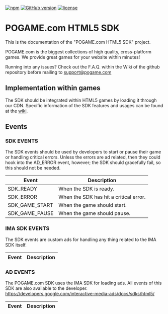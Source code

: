 [![npm](https://img.shields.io/npm/v/npm.svg)](https://nodejs.org/)
[![GitHub version](https://img.shields.io/badge/version-1.3.0-green.svg)](https://github.com/pogamesdk/POGAME-HTML5/)
[![license](https://img.shields.io/github/license/mashape/apistatus.svg)](https://github.com/pogamesdk/POGAME-HTML5/blob/master/LICENSE)


# POGAME.com HTML5 SDK
This is the documentation of the "POGAME.com HTML5 SDK" project.

POGAME.com is the biggest collections of high quality, cross-platform games. We provide great games for your website within minutes!

Running into any issues? Check out the F.A.Q. within the Wiki of the github repository before mailing to <a href="support@pogame.com" target="_blank">support@pogame.com</a>

## Implementation within games
The SDK should be integrated within HTML5 games by loading it through our CDN. Specific information of the SDK features and usages can be found at the <a href="https://github.com/pogamesdk/POGAME-HTML5/wiki" target="_blank">wiki</a>.

## Events
### SDK EVENTS
The SDK events should be used by developers to start or pause their game or handling critical errors. Unless the errors are ad related, then they could hook into the AD_ERROR event, however; the SDK should gracefully fail, so this should not be needed.

| Event | Description |
| --- | --- |
| SDK_READY | When the SDK is ready. |
| SDK_ERROR | When the SDK has hit a critical error. |
| SDK_GAME_START | When the game should start. |
| SDK_GAME_PAUSE | When the game should pause. |

### IMA SDK EVENTS
The SDK events are custom ads for handling any thing related to the IMA SDK itself.

| Event | Description |
| --- | --- |

### AD EVENTS
The POGAME.com SDK uses the IMA SDK for loading ads. All events of this SDK are also available to the developer.
https://developers.google.com/interactive-media-ads/docs/sdks/html5/

| Event | Description |
| --- | --- |
